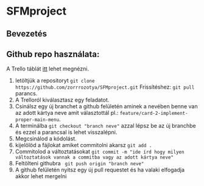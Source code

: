 # SFMproject

## Bevezetés

## Github repo használata:
A Trello táblát [itt](https://trello.com/b/n0FfYfjf/szoftver-fejleszt%C3%A9s) lehet megnézni. 
1. letöltjük a repositoryt ```git clone https://github.com/zorrrozotya/SFMproject.git``` Frissítéshez: ```git pull``` parancs.
2. A Trelloról kiválasztasz egy feladatot.
3. Csinálsz egy új branchet a github felületén aminek a nevében benne van az adott kártya neve amit választottál pl.: ```feature/card-2-implement-proper-main-menu```.
4. A terminálba ```git checkout "branch neve"``` azzal lépsz be az új branchbe és ezzel a parancsal is lehet visszalépni. 
5. Megcsinálod a kódolást.
6. kijelölöd a fájlokat amiket commitolni akarsz ```git add .```
7. Commitolod a változtatásokat ```git commit -m "ide írd hogy milyen változtatások vannak a commitba vagy az adott kártya neve"```
8. Feltölteni githubra ``` git push origin "branch neve"```
9. A github felületén nyitsz egy új pull requestet és ha valaki elfogadja akkor lehet mergelni
